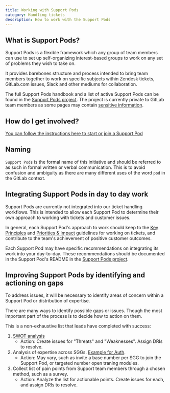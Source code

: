 ```yaml
---
title: Working with Support Pods
category: Handling tickets
description: How to work with the Support Pods
---
```


## What is Support Pods?

Support Pods is a flexible framework which any group of team members can use to
set up self-organizing interest-based groups to work on any set of problems they
wish to take on.

It provides barebones structure and process intended to bring team members
together to work on specific subjects within Zendesk tickets, GitLab.com issues,
Slack and other mediums for collaboration.

The full Support Pods handbook and a list of active Support Pods can be found in
the [Support Pods project](https://gitlab.com/gitlab-com/support/support-pods).
The project is currently private to GitLab team members as some pages may
contain [sensitive information](/handbook/legal/safe-framework/).

## How do I get involved?

[You can follow the instructions here to start or join a Support Pod](https://gitlab.com/gitlab-com/support/support-pods/-/tree/main/_Handbook)

## Naming

`Support Pods` is the formal name of this initiative and should be referred to
as such in formal written or verbal communication. This is to avoid confusion
and ambiguity as there are many different uses of the word `pod` in the GitLab
context.

## Integrating Support Pods in day to day work

Support Pods are currently not integrated into our ticket handling workflows.
This is intended to allow each Support Pod to determine their own approach to
working with tickets and customer issues.

In general, each Support Pod's approach to work should keep to the
[Key Principles](/handbook/support/workflows/working-on-tickets#key-principles)
and [Priorities & Impact](/handbook/support/workflows/working-on-tickets#priorities-and-impact)
guidelines for working on tickets, and contribute to the team's achievement of
positive customer outcomes.

Each Support Pod may have specific recommendations on integrating its work into
your day-to-day. These recommendations should be documented in the Support Pod's
README in the [Support Pods project](https://gitlab.com/gitlab-com/support/support-pods).

## Improving Support Pods by identifying and actioning on gaps

To address issues, it will be necessary to identify areas of concern within a Support Pod or distribution of expertise.

There are many ways to identify possible gaps or issues.
Though the most important part of the process is to decide how to action on them.

This is a non-exhaustive list that leads have completed with success:

1. [SWOT analysis](https://en.wikipedia.org/wiki/SWOT_analysis)
   - Action: Create issues for "Threats" and "Weaknesses". Assign DRIs to resolve.
1. Analysis of expertise across SGGs. [Example for Auth](https://gitlab.com/gitlab-com/support/support-team-meta/-/issues/4920).
   - Action: May vary, such as invite a base number per SGG to join the Support Pod, or targeted number open traning modules.
1. Collect list of pain points from Support team members through a chosen method, such as a survey.
   - Action: Analyze the list for actionable points. Create issues for each, and assign DRIs to resolve.
